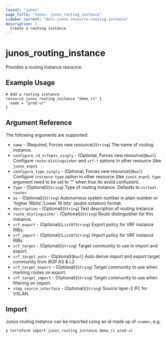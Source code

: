 ```yaml
---
layout: "junos"
page_title: "Junos: junos_routing_instance"
sidebar_current: "docs-junos-resource-routing-instance"
description: |-
  Create a routing instance
---
```


# junos_routing_instance

Provides a routing instance resource.

## Example Usage

```hcl
# Add a routing instance
resource junos_routing_instance "demo_ri" {
  name = "prod-vr"
}
```

## Argument Reference

The following arguments are supported:

* `name` - (Required, Forces new resource)(`String`) The name of routing instance.
* `configure_rd_vrfopts_singly` - (Optional, Forces new resource)(`Bool`) Configure `route-distinguisher` and `vrf-*` options in other resource (like `junos_evpn`).
* `configure_type_singly` - (Optional, Forces new resource)(`Bool`) Configure `instance-type` option in other resource (like `junos_evpn`). `type` argument need to be set to "" when true (to avoid confusion).
* `type` - (Optional)(`String`) Type of routing instance. Defaults to `virtual-router`.
* `as` - (Optional)(`String`) Autonomous system number in plain number or 'higher 16bits'.'Lower 16 bits' (asdot notation) format.
* `description` - (Optional)(`String`) Text description of routing instance.
* `route_distinguisher` - (Optional)(`String`) Route distinguisher for this instance.
* `vrf_export` - (Optional)(`ListOfString`) Export policy for VRF instance RIBs;
* `vrf_import` - (Optional)(`ListOfString`) Import policy for VRF instance RIBs.
* `vrf_target` - (Optional)(`String`) Target community to use in import and export.
* `vrf_target_auto` - (Optional)(`Bool`) Auto derive import and export target community from BGP AS & L2.
* `vrf_target_export` - (Optional)(`String`) Target community to use when marking routes on export.
* `vrf_target_import` - (Optional)(`String`) Target community to use when filtering on import.
* `vtep_source_interface` - (Optional)(`String`) Source layer-3 IFL for VXLAN.

## Import

Junos routing instance can be imported using an id made up of `<name>`, e.g.

```shell
$ terraform import junos_routing_instance.demo_ri prod-vr
```

